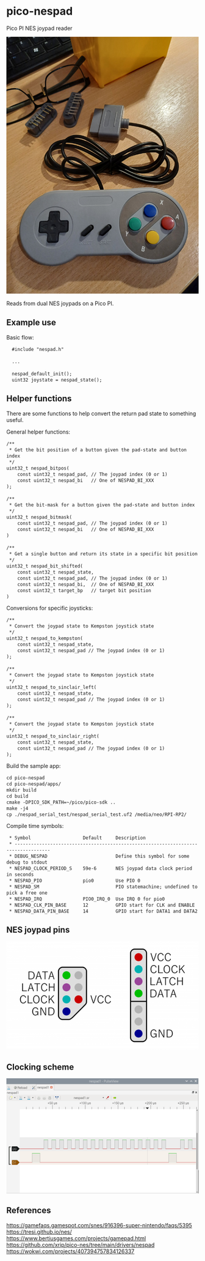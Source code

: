# pico-nespad
Pico PI NES joypad reader

![image](docs/nes_joypad.jpg)

Reads from dual NES joypads on a Pico PI.

## Example use
Basic flow:
```
  #include "nespad.h"

  ...

  nespad_default_init();
  uint32 joystate = nespad_state();
```

## Helper functions
There are some functions to help convert the return pad state to something useful.

General helper functions:
```
/**
 * Get the bit position of a button given the pad-state and button index
 */
uint32_t nespad_bitpos(
    const uint32_t nespad_pad, // The joypad index (0 or 1)
    const uint32_t nespad_bi   // One of NESPAD_BI_XXX
);

/**
 * Get the bit-mask for a button given the pad-state and button index
 */
uint32_t nespad_bitmask(
    const uint32_t nespad_pad, // The joypad index (0 or 1)
    const uint32_t nespad_bi   // One of NESPAD_BI_XXX
)

/**
 * Get a single button and return its state in a specific bit position
 */
uint32_t nespad_bit_shifted(
    const uint32_t nespad_state,
    const uint32_t nespad_pad, // The joypad index (0 or 1)
    const uint32_t nespad_bi,  // One of NESPAD_BI_XXX
    const uint32_t target_bp   // target bit position
)
```

Conversions for specific joysticks:
```
/**
 * Convert the joypad state to Kempston joystick state
 */
uint32_t nespad_to_kempston(
    const uint32_t nespad_state,
    const uint32_t nespad_pad // The joypad index (0 or 1)   
);

/**
 * Convert the joypad state to Kempston joystick state
 */
uint32_t nespad_to_sinclair_left(
    const uint32_t nespad_state,
    const uint32_t nespad_pad // The joypad index (0 or 1)   
);

/**
 * Convert the joypad state to Kempston joystick state
 */
uint32_t nespad_to_sinclair_right(
    const uint32_t nespad_state,
    const uint32_t nespad_pad // The joypad index (0 or 1)   
);
```

Build the sample app:
```
cd pico-nespad
cd pico-nespad/apps/
mkdir build
cd build
cmake -DPICO_SDK_PATH=~/pico/pico-sdk ..
make -j4
cp ./nespad_serial_test/nespad_serial_test.uf2 /media/neo/RPI-RP2/
```

Compile time symbols:
```
 * Symbol                   Default     Description
 * -----------------------------------------------------------------------------------
 * DEBUG_NESPAD                         Define this symbol for some debug to stdout
 * NESPAD_CLOCK_PERIOD_S    59e-6       NES joypad data clock period in seconds
 * NESPAD_PIO               pio0        Use PIO 0
 * NESPAD_SM                            PIO statemachine; undefined to pick a free one
 * NESPAD_IRQ               PIO0_IRQ_0  Use IRQ 0 for pio0
 * NESPAD_CLK_PIN_BASE      12          GPIO start for CLK and ENABLE
 * NESPAD_DATA_PIN_BASE     14          GPIO start for DATA1 and DATA2
```
## NES joypad pins

![image](docs/nes_joypad_pins.png)

## Clocking scheme

![image](docs/nes_joypad_clocks.png)

## References
https://gamefaqs.gamespot.com/snes/916396-super-nintendo/faqs/5395<br/>
https://tresi.github.io/nes/<br/>
https://www.bertiusgames.com/projects/gamepad.html<br/>
https://github.com/xrip/pico-nes/tree/main/drivers/nespad<br/>
https://wokwi.com/projects/407394757834126337<br/>

